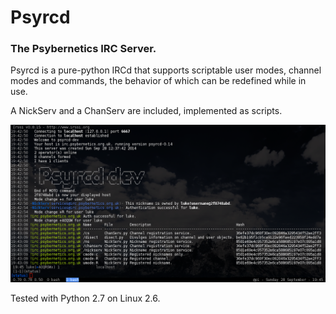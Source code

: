 # Psyrcd
### The Psybernetics IRC Server.

Psyrcd is a pure-python IRCd that supports scriptable user modes, channel modes and commands,
the behavior of which can be redefined while in use.

A NickServ and a ChanServ are included, implemented as scripts.

![Alt text](psyrcd.png?raw=true "OK now throw NLTK in the mix")

Tested with Python 2.7 on Linux 2.6.
